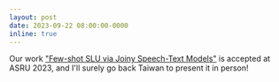 ```yaml
---
layout: post
date: 2023-09-22 08:00:00-0000
inline: true
---
```


Our work ["Few-shot SLU via Joiny Speech-Text Models"](https://arxiv.org/abs/2310.05919) is accepted at ASRU 2023, and I'll surely go back Taiwan to present it in person!